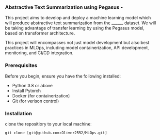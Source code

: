 ### **Abstractive Text Summarization using Pegasus -**

This project aims to develop and deploy a machine learning model which will produce abstractive text summarization from the ______ dataset. We will be taking advantage of transfer learning by using the Pegasus model, based on transformer architecture. 

This project will encompasses not just model development but also best practices in MLOps, including model containerization, API development, monitoring, and CI/CD integration.


### **Prerequisites**

Before you begin, ensure you have the following installed:

- Python 3.8 or above
- Install Pytorch
- Docker (for containerization)
- Git (for verison control)


### **Installation**

clone the repositiory to your local machine:

`git clone [git@github.com:Oliver2552/MLOps.git]`

